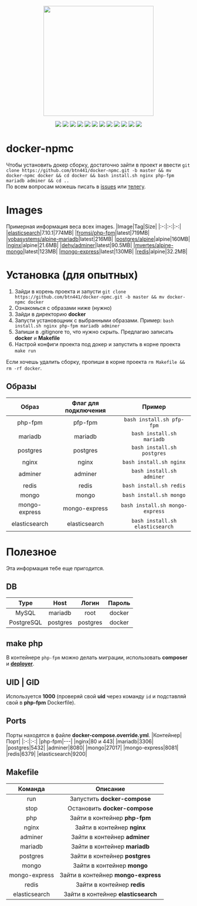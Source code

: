 <p align="center">
  <img src="https://raw.githubusercontent.com/btn441/docker-npmc/mariadb/banner.png" width="300"/>
</p>
<p align="center">
  <a href="https://rocketfirm.com"><img src="https://img.shields.io/badge/rocketfirm-site-red"/></a>
  <img src="https://img.shields.io/github/license/btn441/docker-npmc"/>
  <img src="https://img.shields.io/github/repo-size/btn441/docker-npmc"/>
  <img src="https://img.shields.io/badge/docker--compose-v3.7-blueviolet"/>
  <img src="https://img.shields.io/badge/php--fpm-v7.4--fpm-blueviolet"/>
  <img src="https://img.shields.io/badge/elasticsearch-7.10.1-blueviolet"/>
  <img src="https://img.shields.io/badge/nginx-alpine-blueviolet"/>
  <img src="https://img.shields.io/badge/mariadb-alpine-blueviolet"/>
  <img src="https://img.shields.io/badge/postgres-alpine-blueviolet"/>
  <img src="https://img.shields.io/badge/adminer-latest-blueviolet"/>
  <img src="https://img.shields.io/badge/mongo-latest-blueviolet"/>
  <img src="https://img.shields.io/badge/mongo--express-latest-blueviolet"/>
</p>

# docker-npmc
Чтобы установить докер сборку, достаточно зайти в проект и ввести ```git clone https://github.com/btn441/docker-npmc.git -b master && mv docker-npmc docker && cd docker && bash install.sh nginx php-fpm mariadb adminer && cd ..``` </br>
По всем вопросам можешь писать в [issues](https://github.com/btn441/docker-npmc/issues) или [телегу](https://t.me/FromSi).

# Images
Примерная информация веса всех images.
|Image|Tag|Size|
|:-:|:-:|:-:|
|[elasticsearch](https://hub.docker.com/_/elasticsearch)|7.10.1|774MB|
|[fromsi/php-fpm](https://hub.docker.com/r/fromsi/php-fpm)|latest|719MB|
|[yobasystems/alpine-mariadb](https://hub.docker.com/r/yobasystems/alpine-mariadb)|latest|216MB|
|[postgres/alpine](https://hub.docker.com/_/postgres)|alpine|160MB|
|[nginx](https://hub.docker.com/_/nginx)|alpine|21.6MB|
|[dehy/adminer](https://hub.docker.com/r/dehy/adminer)|latest|90.5MB|
|[mvertes/alpine-mongo](https://hub.docker.com/r/mvertes/alpine-mongo)|latest|123MB|
|[mongo-express](https://hub.docker.com/_/mongo-express)|latest|130MB|
|[redis](https://hub.docker.com/_/redis)|alpine|32.2MB|

# Установка (для опытных)
1. Зайди в корень проекта и запусти ```git clone https://github.com/btn441/docker-npmc.git -b master && mv docker-npmc docker```
2. Ознакомься с образами ниже (нужно)
3. Зайди в директорию __docker__
4. Запусти установощник с выбранными образами. Пример: ```bash install.sh nginx php-fpm mariadb adminer```
5. Запиши в .gitignore то, что нужно скрыть. Предлагаю записать __docker__ и __Makefile__
6. Настрой конфиги проекта под докер и запустить в корне проекта ```make run```

Если хочешь удалить сборку, пропиши в корне проекта ```rm Makefile && rm -rf docker```.

## Образы
|Образ|Флаг для подключения|Пример|
|:-:|:-:|:-:|
|php-fpm|pfp-fpm|```bash install.sh pfp-fpm```|
|mariadb|mariadb|```bash install.sh mariadb```|
|postgres|postgres|```bash install.sh postgres```|
|nginx|nginx|```bash install.sh nginx```|
|adminer|adminer|```bash install.sh adminer```|
|redis|redis|```bash install.sh redis```|
|mongo|mongo|```bash install.sh mongo```|
|mongo-express|mongo-express|```bash install.sh mongo-express```|
|elasticsearch|elasticsearch|```bash install.sh elasticsearch```|

# Полезное
Эта информация тебе еще пригодится.

## DB
|Type|Host|Логин|Пароль|
|:-:|:-:|:-:|:-:|
|MySQL|mariadb|root|docker|
|PostgreSQL|postgres|postgres|docker|

## make php
В контейнере ```php-fpm``` можно делать миграции, использовать __composer__ и __[deployer](https://deployer.org/)__.

## UID | GID
Используется __1000__ (проверяй свой __uid__ через команду `id` и подставляй свой в __php-fpm__ Dockerfile).

## Ports
Порты находятся в файле __docker-compose.override.yml__.
|Контейнер|Порт|
|:-:|:-:|
|php-fpm|---|
|nginx|80 и 443|
|mariadb|3306|
|postgres|5432|
|adminer|8080|
|mongo|27017|
|mongo-express|8081|
|redis|6379|
|elasticsearch|9200|

## Makefile
|Команда|Описание|
|:-:|:-:|
|run|Запустить __docker-compose__|
|stop|Остановить __docker-compose__|
|php|Зайти в контейнер __php-fpm__|
|nginx|Зайти в контейнер __nginx__|
|adminer|Зайти в контейнер __adminer__|
|mariadb|Зайти в контейнер __mariadb__|
|postgres|Зайти в контейнер __postgres__|
|mongo|Зайти в контейнер __mongo__|
|mongo-express|Зайти в контейнер __mongo-express__|
|redis|Зайти в контейнер __redis__|
|elasticsearch|Зайти в контейнер __elasticsearch__|
